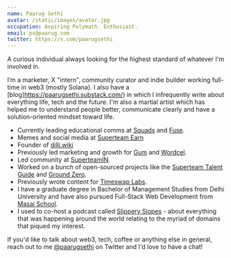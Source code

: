 ```yaml
---
name: Paarug Sethi
avatar: /static/images/avatar.jpg
occupation: Aspiring Polymath. Enthusiast.
email: ps@paarug.com
twitter: https://x.com/paarugsethi
---
```


A curious individual always looking for the highest standard of whatever I'm involved in.

I’m a marketer, X "intern", community curator and indie builder working full-time in web3 (mostly Solana). I also have a [blog]https://paarugsethi.substack.com/) in which I infrequently write about everything life, tech and the future. I'm also a martial artist which has helped me to understand people better, communicate clearly and have a solution-oriented mindset toward life.

- Currently leading educational comms at [Squads](https://x.com/SquadsProtocol) and [Fuse](https://x.com/fusewallet).
- Memes and social media at [Superteam Earn](https://x.com/SuperteamEarn)
- Founder of [dilli.wiki](https://www.dilli.wiki/)
- Previously led marketing and growth for [Gum](https://www.twitter.com/gumisfunn) and [Wordcel](https://twitter.com/wordcel_club).
- Led community at [SuperteamIN](https://twitter.com/SuperteamIN).
- Worked on a bunch of open-sourced projects like the [Superteam Talent Guide](https://talent.superteam.fun/) and [Ground Zero](https://groundzero.superteam.fun/).
- Previously wrote content for [Timeswap Labs](https://twitter.com/TimeswapLabs).
- I have a graduate degree in Bachelor of Management Studies from Delhi University and have also pursued Full-Stack Web Development from [Masai School](https://twitter.com/masaischool).
- I used to co-host a podcast called [Slippery Slopes](https://linktr.ee/slipperyslopes) - about everything that was happening around the world relating to the myriad of domains that piqued my interest.

If you'd like to talk about web3, tech, coffee or anything else in general, reach out to me [@paarugsethi](https://twitter.com/paarugsethi) on Twitter and I'd love to have a chat!
